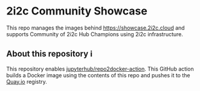 # 2i2c Community Showcase

This repo manages the images behind https://showcase.2i2c.cloud and supports Community of 2i2c Hub Champions using 2i2c infrastructure.

## About this repository :information_source:

This repository enables [jupyterhub/repo2docker-action](https://github.com/jupyterhub/repo2docker-action).
This GitHub action builds a Docker image using the contents of this repo and pushes it to the [Quay.io](https://quay.io/) registry.
